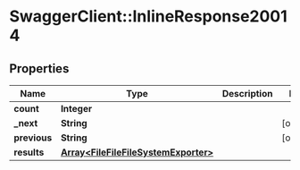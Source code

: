# SwaggerClient::InlineResponse20014

## Properties
Name | Type | Description | Notes
------------ | ------------- | ------------- | -------------
**count** | **Integer** |  | 
**_next** | **String** |  | [optional] 
**previous** | **String** |  | [optional] 
**results** | [**Array&lt;FileFileFileSystemExporter&gt;**](FileFileFileSystemExporter.md) |  | 


